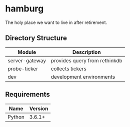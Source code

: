 # hamburg

The holy place we want to live in after retirement.

## Directory Structure

| Module | Description |
| --- | --- |
| server-gateway | provides query from rethinkdb |
| probe-ticker | collects tickers |
| dev | development environments |

## Requirements

| Name | Version |
| --- | --- |
| Python | 3.6.1+ |

